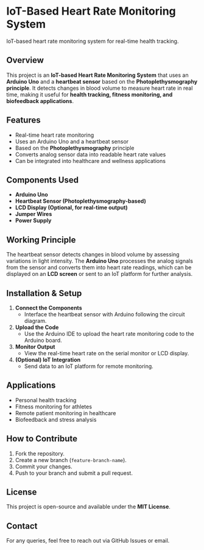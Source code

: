 # IoT-Based Heart Rate Monitoring System
IoT-based heart rate monitoring system for real-time health tracking.

## Overview
This project is an **IoT-based Heart Rate Monitoring System** that uses an **Arduino Uno** and a **heartbeat sensor** based on the **Photoplethysmography principle**. It detects changes in blood volume to measure heart rate in real time, making it useful for **health tracking, fitness monitoring, and biofeedback applications**.

## Features
- Real-time heart rate monitoring
- Uses an Arduino Uno and a heartbeat sensor
- Based on the **Photoplethysmography** principle
- Converts analog sensor data into readable heart rate values
- Can be integrated into healthcare and wellness applications

## Components Used
- **Arduino Uno**
- **Heartbeat Sensor (Photoplethysmography-based)**
- **LCD Display (Optional, for real-time output)**
- **Jumper Wires**
- **Power Supply**

## Working Principle
The heartbeat sensor detects changes in blood volume by assessing variations in light intensity. The **Arduino Uno** processes the analog
signals from the sensor and converts them into heart rate readings, which can be displayed on an **LCD screen** or sent to an IoT
platform for further analysis.

## Installation & Setup
1. **Connect the Components**
   - Interface the heartbeat sensor with Arduino following the circuit diagram.
2. **Upload the Code**
   - Use the Arduino IDE to upload the heart rate monitoring code to the Arduino board.
3. **Monitor Output**
   - View the real-time heart rate on the serial monitor or LCD display.
4. **(Optional) IoT Integration**
   - Send data to an IoT platform for remote monitoring.

## Applications
- Personal health tracking
- Fitness monitoring for athletes
- Remote patient monitoring in healthcare
- Biofeedback and stress analysis

## How to Contribute
1. Fork the repository.
2. Create a new branch (`feature-branch-name`).
3. Commit your changes.
4. Push to your branch and submit a pull request.

## License
This project is open-source and available under the **MIT License**.

## Contact
For any queries, feel free to reach out via GitHub Issues or email.
